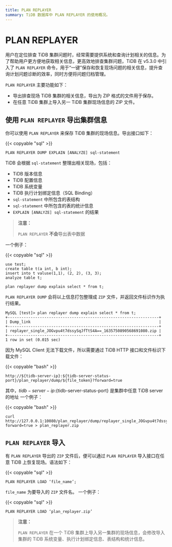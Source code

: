 ```yaml
---
title: PLAN REPLAYER
summary: TiDB 数据库中 PLAN REPLAYER 的使用概况。
---
```


# PLAN REPLAYER

用户在定位排查 TiDB 集群问题时，经常需要提供系统和查询计划相关的信息。为了帮助用户更方便地获取相关信息，更高效地排查集群问题，TiDB 在 v5.3.0 中引入了 `PLAN REPLAYER` 命令，用于“一键”保存和恢复现场问题的相关信息，提升查询计划问题诊断的效率，同时方便将问题归档管理。

`PLAN REPLAYER` 主要功能如下：

- 导出排查现场 TiDB 集群的相关信息，导出为 ZIP 格式的文件用于保存。
- 在任意 TiDB 集群上导入另一 TiDB 集群现场信息的 ZIP 文件。 

## 使用 `PLAN REPLAYER` 导出集群信息

你可以使用 `PLAN REPLAYER` 来保存 TiDB 集群的现场信息。导出接口如下：

{{< copyable "sql" >}}
```
PLAN REPLAYER DUMP EXPLAIN [ANALYZE] sql-statement
```

TiDB 会根据 `sql-statement` 整理出相关现场，包括：
- TiDB 版本信息
- TiDB 配置信息
- TiDB 系统变量
- TiDB 执行计划绑定信息（SQL Binding）
- `sql-statement` 中所包含的表结构
- `sql-statement` 中所包含的表的统计信息
- `EXPLAIN [ANALYZE] sql-statement` 的结果

> **注意：**
>
> `PLAN REPLAYER` **不会**导出表中数据

一个例子：

{{< copyable "sql" >}}
```
use test;
create table t(a int, b int);
insert into t valuse(1,1), (2, 2), (3, 3);
analyze table t;

plan replayer dump explain select * from t;
```

`PLAN REPLAYER DUMP` 会将以上信息打包整理成 `ZIP` 文件，并返回文件标识作为执行结果。

```
MySQL [test]> plan replayer dump explain select * from t;
+------------------------------------------------------------------+
| Dump_link                                                        |
+------------------------------------------------------------------+
| replayer_single_JOGvpu4t7dssySqJfTtS4A==_1635750890568691080.zip |
+------------------------------------------------------------------+
1 row in set (0.015 sec)

```

因为 MySQL Client 无法下载文件，所以需要通过 TiDB HTTP 接口和文件标识下载文件：

{{< copyable "bash" >}}
```
http://${tidb-server-ip}:${tidb-server-status-port}/plan_replayer/dump/${file_token}?forward=true
```

其中，${tidb-server-ip}:${tidb-server-status-port} 是集群中任意 TiDB server 的地址
一个例子：

{{< copyable "bash" >}}
```
curl http://127.0.0.1:10080/plan_replayer/dump/replayer_single_JOGvpu4t7dssySqJfTtS4A==_1635750890568691080.zip?forward=true > plan_replayer.zip
```

## `PLAN REPLAYER` 导入

有 `PLAN REPLAYER` 导出的 `ZIP` 文件后，便可以通过 `PLAN REPLAYER` 导入接口在任意 TiDB 上恢复现场。语法如下：

{{< copyable "sql" >}}
```
PLAN REPLAYER LOAD ‘file_name’;
```

`file_name` 为要导入的 `ZIP` 文件名。
一个例子：

{{< copyable "sql" >}}
```
PLAN REPLAYER LOAD ‘plan_replayer.zip’
```

> **注意：**
>
> `PLAN REPLAYER` 在一个 TiDB 集群上导入另一集群的现场信息，会修改导入集群的 TiDB 系统变量、执行计划绑定信息、表结构和统计信息。

